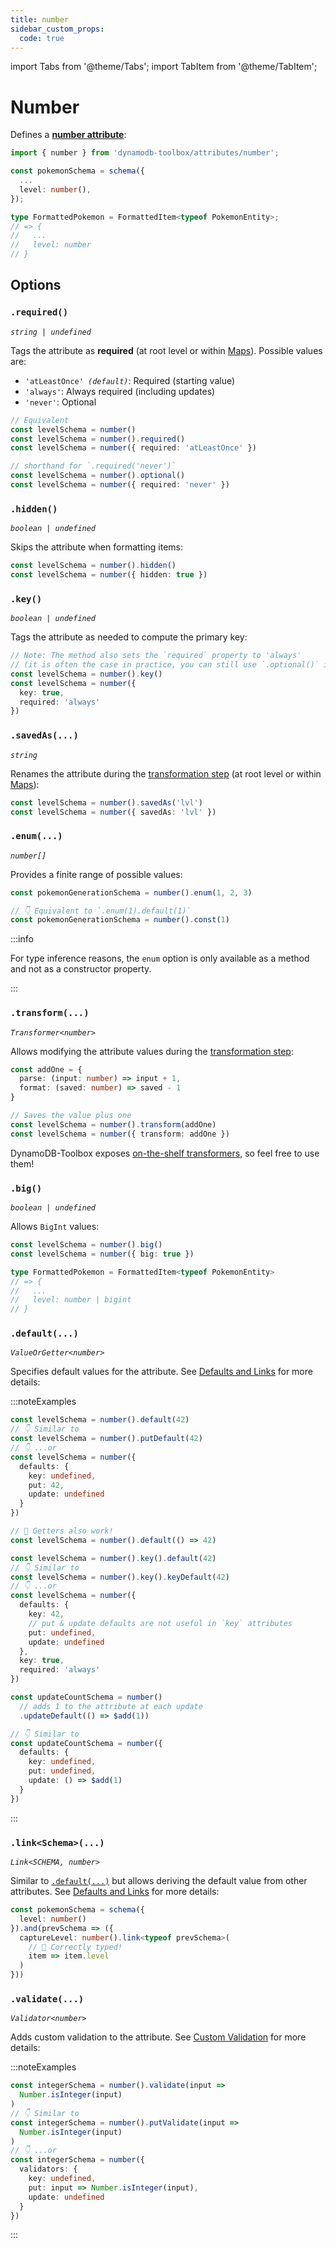 ```yaml
---
title: number
sidebar_custom_props:
  code: true
---
```


import Tabs from '@theme/Tabs';
import TabItem from '@theme/TabItem';

# Number

Defines a [**number attribute**](https://docs.aws.amazon.com/amazondynamodb/latest/developerguide/HowItWorks.NamingRulesDataTypes.html#HowItWorks.DataTypes):

```ts
import { number } from 'dynamodb-toolbox/attributes/number';

const pokemonSchema = schema({
  ...
  level: number(),
});

type FormattedPokemon = FormattedItem<typeof PokemonEntity>;
// => {
//   ...
//   level: number
// }
```

## Options

### `.required()`

<p style={{ marginTop: '-15px' }}><i><code>string | undefined</code></i></p>

Tags the attribute as **required** (at root level or within [Maps](../13-map/index.md)). Possible values are:

- <code>'atLeastOnce' <i>(default)</i></code>: Required (starting value)
- `'always'`: Always required (including updates)
- `'never'`: Optional

```ts
// Equivalent
const levelSchema = number()
const levelSchema = number().required()
const levelSchema = number({ required: 'atLeastOnce' })

// shorthand for `.required('never')`
const levelSchema = number().optional()
const levelSchema = number({ required: 'never' })
```

### `.hidden()`

<p style={{ marginTop: '-15px' }}><i><code>boolean | undefined</code></i></p>

Skips the attribute when formatting items:

```ts
const levelSchema = number().hidden()
const levelSchema = number({ hidden: true })
```

### `.key()`

<p style={{ marginTop: '-15px' }}><i><code>boolean | undefined</code></i></p>

Tags the attribute as needed to compute the primary key:

```ts
// Note: The method also sets the `required` property to 'always'
// (it is often the case in practice, you can still use `.optional()` if needed)
const levelSchema = number().key()
const levelSchema = number({
  key: true,
  required: 'always'
})
```

### `.savedAs(...)`

<p style={{ marginTop: '-15px' }}><i><code>string</code></i></p>

Renames the attribute during the [transformation step](../16-actions/1-parse.md) (at root level or within [Maps](../13-map/index.md)):

```ts
const levelSchema = number().savedAs('lvl')
const levelSchema = number({ savedAs: 'lvl' })
```

### `.enum(...)`

<p style={{ marginTop: '-15px' }}><i><code>number[]</code></i></p>

Provides a finite range of possible values:

```ts
const pokemonGenerationSchema = number().enum(1, 2, 3)

// 👇 Equivalent to `.enum(1).default(1)`
const pokemonGenerationSchema = number().const(1)
```

:::info

For type inference reasons, the `enum` option is only available as a method and not as a constructor property.

:::

### `.transform(...)`

<p style={{ marginTop: '-15px' }}><i><code>Transformer&lt;number&gt;</code></i></p>

Allows modifying the attribute values during the [transformation step](../16-actions/1-parse.md):

```ts
const addOne = {
  parse: (input: number) => input + 1,
  format: (saved: number) => saved - 1
}

// Saves the value plus one
const levelSchema = number().transform(addOne)
const levelSchema = number({ transform: addOne })
```

DynamoDB-Toolbox exposes [on-the-shelf transformers](../17-transformers/1-usage.md), so feel free to use them!

### `.big()`

<p style={{ marginTop: '-15px' }}><i><code>boolean | undefined</code></i></p>

Allows `BigInt` values:

```ts
const levelSchema = number().big()
const levelSchema = number({ big: true })

type FormattedPokemon = FormattedItem<typeof PokemonEntity>
// => {
//   ...
//   level: number | bigint
// }
```

### `.default(...)`

<p style={{ marginTop: '-15px' }}><i><code>ValueOrGetter&lt;number&gt;</code></i></p>

Specifies default values for the attribute. See [Defaults and Links](../3-defaults-and-links/index.md) for more details:

:::noteExamples

<Tabs>
<TabItem value="put" label="Put">

```ts
const levelSchema = number().default(42)
// 👇 Similar to
const levelSchema = number().putDefault(42)
// 👇 ...or
const levelSchema = number({
  defaults: {
    key: undefined,
    put: 42,
    update: undefined
  }
})

// 🙌 Getters also work!
const levelSchema = number().default(() => 42)
```

</TabItem>
<TabItem value="key" label="Key">

```ts
const levelSchema = number().key().default(42)
// 👇 Similar to
const levelSchema = number().key().keyDefault(42)
// 👇 ...or
const levelSchema = number({
  defaults: {
    key: 42,
    // put & update defaults are not useful in `key` attributes
    put: undefined,
    update: undefined
  },
  key: true,
  required: 'always'
})
```

</TabItem>
<TabItem value="update" label="Update">

```ts
const updateCountSchema = number()
  // adds 1 to the attribute at each update
  .updateDefault(() => $add(1))

// 👇 Similar to
const updateCountSchema = number({
  defaults: {
    key: undefined,
    put: undefined,
    update: () => $add(1)
  }
})
```

</TabItem>
</Tabs>

:::

### `.link<Schema>(...)`

<p style={{ marginTop: '-15px' }}><i><code>Link&lt;SCHEMA, number&gt;</code></i></p>

Similar to [`.default(...)`](#default) but allows deriving the default value from other attributes. See [Defaults and Links](../3-defaults-and-links/index.md) for more details:

```ts
const pokemonSchema = schema({
  level: number()
}).and(prevSchema => ({
  captureLevel: number().link<typeof prevSchema>(
    // 🙌 Correctly typed!
    item => item.level
  )
}))
```

### `.validate(...)`

<p style={{ marginTop: '-15px' }}><i><code>Validator&lt;number&gt;</code></i></p>

Adds custom validation to the attribute. See [Custom Validation](../4-custom-validation/index.md) for more details:

:::noteExamples

```ts
const integerSchema = number().validate(input =>
  Number.isInteger(input)
)
// 👇 Similar to
const integerSchema = number().putValidate(input =>
  Number.isInteger(input)
)
// 👇 ...or
const integerSchema = number({
  validators: {
    key: undefined,
    put: input => Number.isInteger(input),
    update: undefined
  }
})
```

:::
